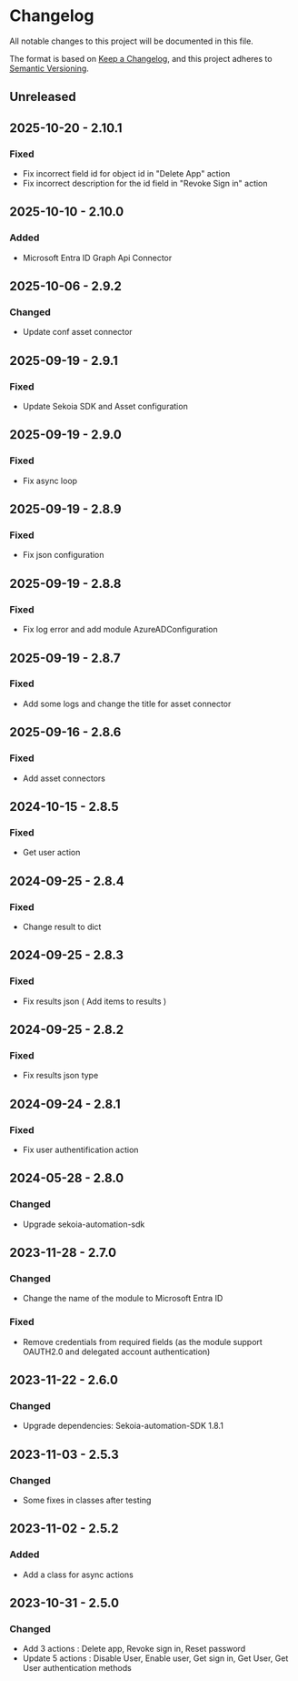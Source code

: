 # Changelog

All notable changes to this project will be documented in this file.

The format is based on [Keep a Changelog](https://keepachangelog.com/en/1.0.0/),
and this project adheres to [Semantic Versioning](https://semver.org/spec/v2.0.0.html).

## Unreleased

## 2025-10-20 - 2.10.1

### Fixed

- Fix incorrect field id for object id in "Delete App" action
- Fix incorrect description for the id field in "Revoke Sign in" action

## 2025-10-10 - 2.10.0

### Added

- Microsoft Entra ID Graph Api Connector
## 2025-10-06 - 2.9.2

### Changed

- Update conf asset connector

## 2025-09-19 - 2.9.1

### Fixed

- Update Sekoia SDK and Asset configuration

## 2025-09-19 - 2.9.0

### Fixed

- Fix async loop

## 2025-09-19 - 2.8.9

### Fixed

- Fix json configuration

## 2025-09-19 - 2.8.8

### Fixed

- Fix log error and add module AzureADConfiguration

## 2025-09-19 - 2.8.7

### Fixed

- Add some logs and change the title for asset connector

## 2025-09-16 - 2.8.6

### Fixed

- Add asset connectors

## 2024-10-15 - 2.8.5

### Fixed

- Get user action

## 2024-09-25 - 2.8.4

### Fixed

- Change result to dict

## 2024-09-25 - 2.8.3

### Fixed

- Fix results json ( Add items to results )

## 2024-09-25 - 2.8.2

### Fixed

- Fix results json type

## 2024-09-24 - 2.8.1

### Fixed

- Fix user authentification action

## 2024-05-28 - 2.8.0

### Changed

- Upgrade sekoia-automation-sdk

## 2023-11-28 - 2.7.0

### Changed

- Change the name of the module to Microsoft Entra ID

### Fixed

- Remove credentials from required fields (as the module support OAUTH2.0 and delegated account authentication)

## 2023-11-22 - 2.6.0

### Changed

- Upgrade dependencies: Sekoia-automation-SDK 1.8.1

## 2023-11-03 - 2.5.3

### Changed

- Some fixes in classes after testing

## 2023-11-02 - 2.5.2

### Added

- Add a class for async actions

## 2023-10-31 - 2.5.0

### Changed

- Add 3 actions : Delete app, Revoke sign in, Reset password
- Update 5 actions : Disable User, Enable user, Get sign in, Get User, Get User authentication methods
